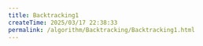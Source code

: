 ```yaml
---
title: Backtracking1
createTime: 2025/03/17 22:38:33
permalink: /algorithm/Backtracking/Backtracking1.html
---
```

